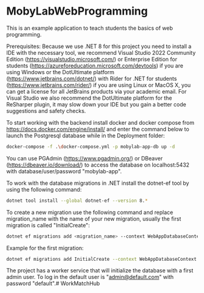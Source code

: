 # MobyLabWebProgramming

This is an example application to teach students the basics of web programming.

Prerequisites:
Because we use .NET 8 for this project you need to install a IDE with the necessary tool, we recommend Visual Studio 2022 Community Edition (https://visualstudio.microsoft.com/) or Enterprise Edition for students (https://azureforeducation.microsoft.com/devtools) if you are using Windows or the DotUltimate platform (https://www.jetbrains.com/dotnet/) with Rider for .NET for students (https://www.jetbrains.com/rider/) if you are using Linux or MacOS X, you can get a license for all JetBrains products via your academic email. For Visual Studio we also recommend the DotUltimate platform for the ReSharper plugin, it may slow down your IDE but you gain a better code suggestions and safety checks. 

To start working with the backend install docker and docker compose from https://docs.docker.com/engine/install/ and enter the command below to launch the Postgresql database while in the Deployment folder:

```sh
docker-compose -f .\docker-compose.yml -p mobylab-app-db up -d
```

You can use PGAdmin (https://www.pgadmin.org/) or DBeaver (https://dbeaver.io/download/) to access the database on localhost:5432 with database/user/password "mobylab-app". 

To work with the database migrations in .NET install the dotnet-ef tool by using the following command:

```sh
dotnet tool install --global dotnet-ef --version 8.*
```

To create a new migration use the following command and replace migration_name with the name of your new migration, usually the first migration is called "InitialCreate":

```sh
dotnet ef migrations add <migration_name> --context WebAppDatabaseContext --project .\MobyLabWebProgramming.Infrastructure --startup-project .\MobyLabWebProgramming.Backend
```

Example for the first migration:

```sh
dotnet ef migrations add InitialCreate --context WebAppDatabaseContext --project .\MobyLabWebProgramming.Infrastructure --startup-project .\MobyLabWebProgramming.Backend
```

The project has a worker service that will initialize the database with a first admin user. To log in the default user is "admin@default.com" with password "default".#   W o r k M a t c h H u b  
 
